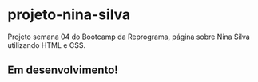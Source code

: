 # projeto-nina-silva
Projeto semana 04 do Bootcamp da Reprograma, página sobre Nina Silva utilizando HTML e CSS.

## Em desenvolvimento!
